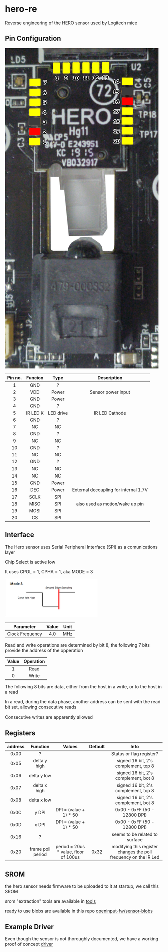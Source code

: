 # hero-re

Reverse engineering of the HERO sensor used by Logitech mice

## Pin Configuration

![g305-hero](assets/g305-hero.png)

Pin no. | Funcion | Type | Description
:---: | :---: | :---: | :---:
1 | GND | ? |
2 | VDD | Power | Sensor power input
3 | GND | Power |
4 | GND | ? |
5 | IR LED K | LED drive | IR LED Cathode
6 | GND | ? |
7 | NC | NC |
8 | GND | ? |
9 | NC | NC |
10 | GND | ? |
11 | NC | NC |
12 | GND | ? |
13 | NC | NC |
14 | NC | NC |
15 | GND | Power |
16 | DEC | Power | External decoupling for internal 1.7V
17 | SCLK | SPI |
18 | MISO | SPI | also used as motion/wake up pin
19 | MOSI | SPI |
20 | CS | SPI |

## Interface

The Hero sensor uses Serial Peripheral Interface (SPI) as a comunications layer

Chip Select is active low

It uses CPOL = 1, CPHA =  1, aka MODE = 3

![spi_mode_3](assets/spi_mode_3.png)

Parameter | Value | Unit
:---: | :---: | :---:
Clock Frequency | 4.0 | MHz

Read and write operations are determined by bit 8, the following 7 bits provide the address of the opperation

 Value | Operation
:---: | :---:
1 | Read
0 | Write

The following 8 bits are data, either from the host in a write, or to the host in a read

In a read, during the data phase, another address can be sent with the read bit set, allowing consecutive reads

Consecutive writes are apparently allowed

## Registers

address | Function | Values | Default | Info
:---: | :---: | :---: | :---: | :---:
0x00 | ? |  |   | Status or flag register?
0x05 | delta y high |  |  | signed 16 bit, 2's complement, top 8
0x06 | delta y low |  |  | signed 16 bit, 2's complement, bot 8
0x07 | delta x high |  |  | signed 16 bit, 2's complement, top 8
0x08 | delta x low |  |  | signed 16 bit, 2's complement, bot 8
0x0C | y DPI | DPI = (value + 1) * 50 |  | 0x00 - 0xFF (50 - 12800 DPI)
0x0D | x DPI | DPI = (value + 1) * 50 |  | 0x00 - 0xFF (50 - 12800 DPI)
0x16 | ? |  |  | seems to be related to surface
0x20 | frame poll period | period = 20us * value, floor of 100us | 0x32 | modifying this register changes the poll frequency on the IR Led


## SROM

the hero sensor needs firmware to be uploaded to it at startup, we call this SROM

srom "extraction" tools are available in [tools](tools/)

ready to use blobs are available in this repo [openinput-fw/sensor-blobs](https://github.com/openinput-fw/sensor-blobs)

## Example Driver

Even though the sensor is not thoroughly documented, we have a working proof of concept [driver](https://github.com/qsxcv/q305/blob/main/hero.h)
